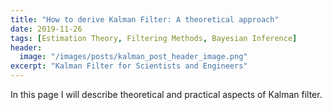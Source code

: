 ```yaml
---
title: "How to derive Kalman Filter: A theoretical approach"
date: 2019-11-26
tags: [Estimation Theory, Filtering Methods, Bayesian Inference]
header:
  image: "/images/posts/kalman_post_header_image.png"
excerpt: "Kalman Filter for Scientists and Engineers"
---
```


In this page I will describe theoretical and practical aspects of Kalman filter.
